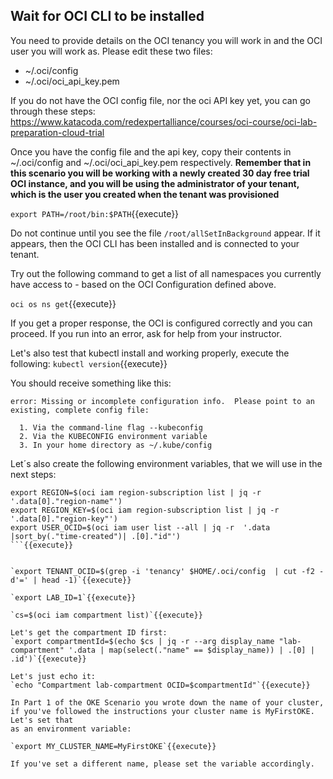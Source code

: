 ## Wait for OCI CLI to be installed

You need to provide details on the OCI tenancy you will work in and the OCI user you will work as. Please edit these two files:

* ~/.oci/config
* ~/.oci/oci_api_key.pem

If you do not have the OCI config file, nor the oci API key yet, you can go through these steps: https://www.katacoda.com/redexpertalliance/courses/oci-course/oci-lab-preparation-cloud-trial

Once you have the config file and the api key, copy their contents in ~/.oci/config and ~/.oci/oci_api_key.pem respectively. 
**Remember that in this scenario you will be working with a newly created 30 day free trial OCI instance, and you will be using the administrator of your
tenant, which is the user you created when the tenant was provisioned**


`export PATH=/root/bin:$PATH`{{execute}}

Do not continue until you see the file `/root/allSetInBackground` appear. If it appears, then the OCI CLI has been installed and is connected to your tenant.

Try out the following command to get a list of all namespaces you currently have access to - based on the OCI Configuration defined above.

`oci os ns get`{{execute}} 

If you get a proper response, the OCI is configured correctly and you can proceed. If you run into an error, ask for help from your instructor.

Let's also test that kubectl install and working properly, execute the following:
`kubectl version`{{execute}}

You should receive something like this:

~~~~
error: Missing or incomplete configuration info.  Please point to an existing, complete config file:

  1. Via the command-line flag --kubeconfig
  2. Via the KUBECONFIG environment variable
  3. In your home directory as ~/.kube/config
~~~~

Let´s also create the following environment variables, that we will use in the next steps:

```
export REGION=$(oci iam region-subscription list | jq -r '.data[0]."region-name"')
export REGION_KEY=$(oci iam region-subscription list | jq -r '.data[0]."region-key"')
export USER_OCID=$(oci iam user list --all | jq -r  '.data |sort_by(."time-created")| .[0]."id"')
```{{execute}}


`export TENANT_OCID=$(grep -i 'tenancy' $HOME/.oci/config  | cut -f2 -d'=' | head -1)`{{execute}}

`export LAB_ID=1`{{execute}}

`cs=$(oci iam compartment list)`{{execute}}

Let's get the compartment ID first:
`export compartmentId=$(echo $cs | jq -r --arg display_name "lab-compartment" '.data | map(select(."name" == $display_name)) | .[0] | .id')`{{execute}}

Let's just echo it:
`echo "Compartment lab-compartment OCID=$compartmentId"`{{execute}}

In Part 1 of the OKE Scenario you wrote down the name of your cluster, if you've followed the instructions your cluster name is MyFirstOKE. Let's set that
as an environment variable:

`export MY_CLUSTER_NAME=MyFirstOKE`{{execute}}

If you've set a different name, please set the variable accordingly.